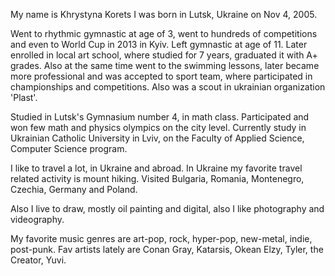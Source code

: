 My name is Khrystyna Korets
I was born in Lutsk, Ukraine on Nov 4, 2005.

Went to rhythmic gymnastic at age of 3, went to hundreds of competitions and even to World Cup in 2013 in Kyiv. Left gymnastic at age of 11. Later enrolled in local art school, where studied for 7 years, graduated it with A+ grades. Also at the same time went to the swimming lessons, later became more professional and was accepted to sport team, where participated in championships and competitions. Also was a scout in ukrainian organization 'Plast'.

Studied in Lutsk's Gymnasium number 4, in math class. Participated and won few math and physics olympics on the city level.
Currently study in Ukrainian Catholic University in Lviv, on the Faculty of Applied Science, Computer Science program.

I like to travel a lot, in Ukraine and abroad. In Ukraine my favorite travel related activity is mount hiking. Visited Bulgaria, Romania,  Montenegro, Czechia, Germany and Poland.

Also I live to draw, mostly oil painting and digital, also I like photography and videography.

My favorite music genres are art-pop, rock, hyper-pop, new-metal, indie, post-punk. Fav artists lately are Conan Gray, Katarsis, Okean Elzy, Tyler, the Creator, Yuvi.


